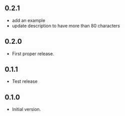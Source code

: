 ## 0.2.1

- add an example
- update description to have more than 80 characters

## 0.2.0

- First proper release.

## 0.1.1

- Test release

## 0.1.0

- Initial version.
